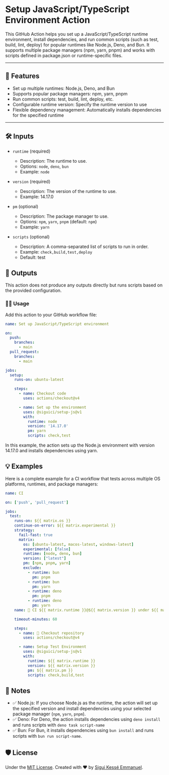 # Setup JavaScript/TypeScript Environment Action

This GitHub Action helps you set up a JavaScript/TypeScript runtime environment,
install dependencies, and run common scripts (such as test, build, lint, deploy)
for popular runtimes like Node.js, Deno, and Bun.
It supports multiple package managers (npm, yarn, pnpm)
and works with scripts defined in package.json or runtime-specific files.

---

## 🚀 Features

- Set up multiple runtimes: Node.js, Deno, and Bun
- Supports popular package managers: npm, yarn, pnpm
- Run common scripts: test, build, lint, deploy, etc.
- Configurable runtime version: Specify the runtime version to use
- Flexible dependency management: Automatically installs dependencies
for the specified runtime

---

## 🛠️ Inputs

- `runtime` (required)

  - Description: The runtime to use.
  - Options: `node`, `deno`, `bun`
  - Example: `node`

- `version` (required)

  - Description: The version of the runtime to use.
  - Example: 14.17.0

- `pm` (optional)

  - Description: The package manager to use.
  - Options: `npm`, `yarn`, `pnpm` (default: `npm`)
  - Example: `yarn`

- `scripts` (optional)

  - Description: A comma-separated list of scripts to run in order.
  - Example: `check,build,test,deploy`
  - Default: test

## 🚚 Outputs

This action does not produce any outputs directly
but runs scripts based on the provided configuration.

### 🧑‍💻 Usage

Add this action to your GitHub workflow file:

```yaml
name: Set up JavaScript/TypeScript environment

on:
  push:
    branches:
      - main
  pull_request:
    branches:
      - main

jobs:
  setup:
    runs-on: ubuntu-latest

    steps:
      - name: Checkout code
        uses: actions/checkout@v4

      - name: Set up the environment
        uses: @siguici/setup-js@v1
        with:
          runtime: node
          version: '14.17.0'
          pm: yarn
          scripts: check,test
```

In this example, the action sets up the Node.js environment with version 14.17.0
and installs dependencies using yarn.

## 💡 Examples

Here is a complete example for a CI workflow that tests across multiple OS platforms,
runtimes, and package managers:

```yaml
name: CI

on: ['push', 'pull_request']

jobs:
  test:
    runs-on: ${{ matrix.os }}
    continue-on-error: ${{ matrix.experimental }}
    strategy:
      fail-fast: true
      matrix:
        os: [ubuntu-latest, macos-latest, windows-latest]
        experimental: [false]
        runtime: [node, deno, bun]
        version: ["latest"]
        pm: [npm, pnpm, yarn]
        exclude:
          - runtime: bun
            pm: pnpm
          - runtime: bun
            pm: yarn
          - runtime: deno
            pm: pnpm
          - runtime: deno
            pm: yarn
    name: 👷 CI ${{ matrix.runtime }}@${{ matrix.version }} under ${{ matrix.os }} using ${{ matrix.pm }}

    timeout-minutes: 60

    steps:
      - name: 🚚 Checkout repository
        uses: actions/checkout@v4

      - name: Setup Test Environment
        uses: @siguici/setup-js@v1
        with:
          runtime: ${{ matrix.runtime }}
          version: ${{ matrix.version }}
          pm: ${{ matrix.pm }}
          scripts: check,build,test
```

## 📖 Notes

- ✅ Node.js: If you choose Node.js as the runtime,
the action will set up the specified version and install dependencies
using your selected package manager (`npm`, `yarn`, `pnpm`).
- ✅ Deno: For Deno, the action installs dependencies using `deno install`
and runs scripts with `deno task script-name`
- ✅ Bun: For Bun, it installs dependencies using `bun install`
and runs scripts with `bun run script-name`.

## 🛡️ License

Under the [MIT License](./LICENSE.md).
Created with ❤️ by [Sigui Kessé Emmanuel](https://github.com/siguici).
